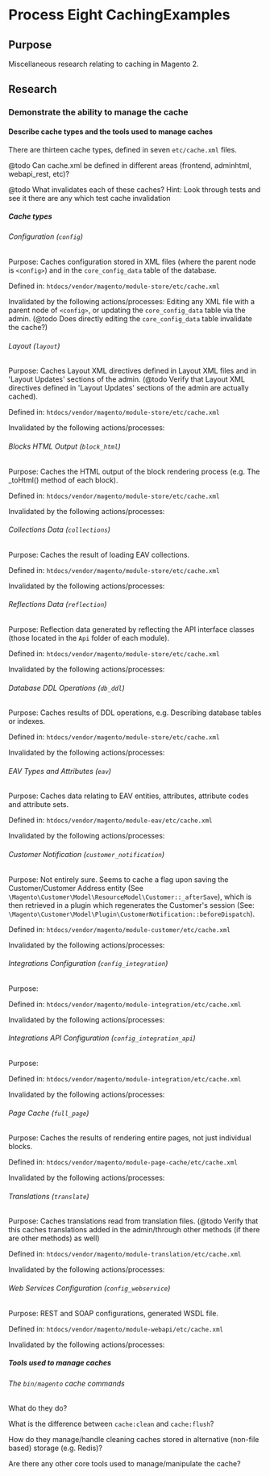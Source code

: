 # Process Eight CachingExamples

## Purpose

Miscellaneous research relating to caching in Magento 2.

## Research

### Demonstrate the ability to manage the cache

#### Describe cache types and the tools used to manage caches

There are thirteen cache types, defined in seven `etc/cache.xml` files.

@todo Can cache.xml be defined in different areas (frontend, adminhtml, webapi_rest, etc)?

@todo What invalidates each of these caches? Hint: Look through tests and see it there are any which test cache invalidation

##### Cache types

###### Configuration (`config`)

Purpose: Caches configuration stored in XML files (where the parent node is `<config>`) and in the `core_config_data` table of the database.

Defined in: `htdocs/vendor/magento/module-store/etc/cache.xml`

Invalidated by the following actions/processes: Editing any XML file with a parent node of `<config>`, or updating the `core_config_data` table via the admin. (@todo Does directly editing the `core_config_data` table invalidate the cache?)

###### Layout (`layout`)

Purpose: Caches Layout XML directives defined in Layout XML files and in 'Layout Updates' sections of the admin. (@todo Verify that Layout XML directives defined in 'Layout Updates' sections of the admin are actually cached).

Defined in: `htdocs/vendor/magento/module-store/etc/cache.xml`

Invalidated by the following actions/processes:

###### Blocks HTML Output (`block_html`)

Purpose: Caches the HTML output of the block rendering process (e.g. The _toHtml() method of each block).

Defined in: `htdocs/vendor/magento/module-store/etc/cache.xml` 

Invalidated by the following actions/processes:

###### Collections Data (`collections`)

Purpose: Caches the result of loading EAV collections.

Defined in: `htdocs/vendor/magento/module-store/etc/cache.xml`

Invalidated by the following actions/processes:

###### Reflections Data (`reflection`)

Purpose: Reflection data generated by reflecting the API interface classes (those located in the `Api` folder of each module).

Defined in: `htdocs/vendor/magento/module-store/etc/cache.xml`

Invalidated by the following actions/processes:

###### Database DDL Operations (`db_ddl`)

Purpose: Caches results of DDL operations, e.g. Describing database tables or indexes.

Defined in: `htdocs/vendor/magento/module-store/etc/cache.xml`

Invalidated by the following actions/processes:

###### EAV Types and Attributes (`eav`)

Purpose: Caches data relating to EAV entities, attributes, attribute codes and attribute sets.

Defined in: `htdocs/vendor/magento/module-eav/etc/cache.xml` 

Invalidated by the following actions/processes:

###### Customer Notification (`customer_notification`)

Purpose: Not entirely sure. Seems to cache a flag upon saving the Customer/Customer Address entity (See `\Magento\Customer\Model\ResourceModel\Customer::_afterSave`), which is then retrieved in a plugin which regenerates the Customer's session (See: `\Magento\Customer\Model\Plugin\CustomerNotification::beforeDispatch`).

Defined in: `htdocs/vendor/magento/module-customer/etc/cache.xml`

Invalidated by the following actions/processes:

###### Integrations Configuration (`config_integration`)

Purpose: 

Defined in: `htdocs/vendor/magento/module-integration/etc/cache.xml`

Invalidated by the following actions/processes:

###### Integrations API Configuration (`config_integration_api`)

Purpose: 

Defined in: `htdocs/vendor/magento/module-integration/etc/cache.xml`

Invalidated by the following actions/processes:

###### Page Cache (`full_page`)

Purpose: Caches the results of rendering entire pages, not just individual blocks.

Defined in: `htdocs/vendor/magento/module-page-cache/etc/cache.xml`

Invalidated by the following actions/processes:

###### Translations (`translate`)

Purpose: Caches translations read from translation files. (@todo Verify that this caches translations added in the admin/through other methods (if there are other methods) as well)

Defined in: `htdocs/vendor/magento/module-translation/etc/cache.xml`

Invalidated by the following actions/processes:

###### Web Services Configuration (`config_webservice`)

Purpose: REST and SOAP configurations, generated WSDL file.

Defined in: `htdocs/vendor/magento/module-webapi/etc/cache.xml`

Invalidated by the following actions/processes:

##### Tools used to manage caches

###### The `bin/magento` cache commands

What do they do?

What is the difference between `cache:clean` and `cache:flush`?

How do they manage/handle cleaning caches stored in alternative (non-file based) storage (e.g. Redis)?

Are there any other core tools used to manage/manipulate the cache?

